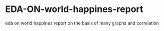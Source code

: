 # EDA-ON-world-happines-report
eda on world happines report on the basis of many graphs and correlation

